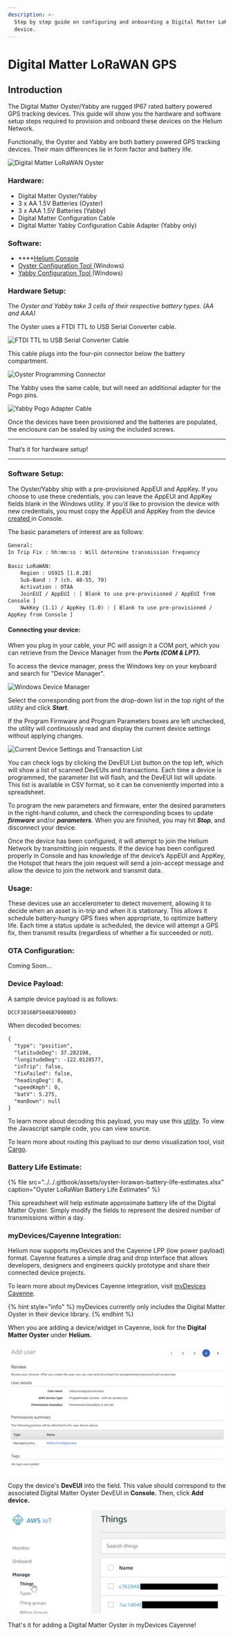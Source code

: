 ```yaml
---
description: >-
  Step by step guide on configuring and onboarding a Digital Matter LoRaWAN GPS
  device.
---
```


# Digital Matter LoRaWAN GPS

## Introduction

The Digital Matter Oyster/Yabby are rugged IP67 rated battery powered GPS tracking devices. This guide will show you the hardware and software setup steps required to provision and onboard these devices on the Helium Network.

Functionally, the Oyster and Yabby are both battery powered GPS tracking devices. Their main differences lie in form factor and battery life.  

![Digital Matter LoRaWAN Oyster](https://lh6.googleusercontent.com/9Ohb0iT7Zh8DCkCPemB4nku25qFr-NZHefoxV9SozW0NOZdM6Uw8MJEq0TCJA_ykOfoh_sNXaN_rbHsFnYHgx22hGFrKB7m-Er257EX_G5JTGdryLWTSyUM-sd6na6KqxIrlklnf)

### **Hardware:** 

* Digital Matter Oyster/Yabby
* 3 x AA 1.5V Batteries \(Oyster\)
* 3 x AAA 1.5V Batteries \(Yabby\)
* Digital Matter Configuration Cable
* Digital Matter Yabby Configuration Cable Adapter \(Yabby only\)

### **Software:** 

* \*\*\*\*[Helium Console](https://console.helium.com/)
* [Oyster Configuration Tool ](https://www.oemserver.com/tools/OysterLoRaWAN/ConfigTool/setup.exe)\(Windows\)
* [Yabby Configuration Tool ](https://www.oemserver.com/tools/YabbyLoRaWAN/ConfigTool/setup.exe)\(Windows\)

### **Hardware Setup:** 

The _Oyster and Yabby take 3 cells of their respective battery types. \(AA and AAA\)_

The Oyster uses a FTDI TTL to USB Serial Converter cable. 

![FTDI TTL to USB Serial Converter Cable](https://lh6.googleusercontent.com/pFcTpmPfFtDfK3MpFgc-WGnnY_Ic8SiinTJ48tUKlklA4t8x9KrNRdnldDKm4YZzftoJmGCieOE50_dLnSdX4vTG2YBxXp9vUd-aBkS7bwadVgSEX0IELYoHo7hd3ukRY_5WRo1l)

This cable plugs into the four-pin connector below the battery compartment. 

![Oyster Programming Connector](https://lh5.googleusercontent.com/PabZRcVKIVOr0vCauupXMWktTJFlaSEp-q7jwTDUxxO0_IgZFT-WQks9QP2VuEckYF2YmB-hURER93TIXRmom7X80p6_mxIfQK3Qxk2lSOITXQWgWYytDYY0YuwaBqgre6qu2lWk)

The Yabby uses the same cable, but will need an additional adapter for the Pogo pins. 



![Yabby Pogo Adapter Cable](https://lh3.googleusercontent.com/MgQsnIOIgjBAENjAGx2qfpBUT1-Zng4vyc8Wc1A2kCjQwIgaWMCSukIt9HdE646oQTzrF9kdhiJXFPhXH_evzJckBjsikCV5mQbOMEkCxxNd6wra_4WXrUUp-m_rlUyq45wQ-Xw2)

Once the devices have been provisioned and the batteries are populated, the enclosure can be sealed by using the included screws.   
****

That’s it for hardware setup!   
****

### **Software Setup:** 

The Oyster/Yabby ship with a pre-provisioned AppEUI and AppKey. If you choose to use these credentials, you can leave the AppEUI and AppKey fields blank in the Windows utility. If you’d like to provision the device with new credentials, you must copy the AppEUI and AppKey from the device [created ](https://developer.helium.com/console/adding-devices)in Console.

The basic parameters of interest are as follows: 

```text
General:
In Trip Fix : hh:mm:ss : Will determine transmission frequency

Basic LoRaWAN:
	Region : US915 [1.0.2B]
	Sub-Band : 7 (ch. 48-55, 70)
	Activation : OTAA
	JoinEUI / AppEUI : [ Blank to use pre-provisioned / AppEUI from Console ]
	NwkKey (1.1) / AppKey (1.0) : [ Blank to use pre-provisioned / AppKey from Console ]

```

#### **Connecting your device:** 

When you plug in your cable, your PC will assign it a COM port, which you can retrieve from the Device Manager from the _**Ports \(COM & LPT\).**_

To access the device manager, press the Windows key on your keyboard and search for "Device Manager". 

![Windows Device Manager](https://lh3.googleusercontent.com/GIWTBHyG9aEzXrJvUIlELvQ6cXakE9nHGE5NcwOhaUwVkzopT08WkQNuus8Zq18CYbyuSF5KlS8wKIq9Q9zhUbalK_7RPqLlZFqIRy7-R1vgFAipdmLr5TAMCQVZZ5xnUVKfBM7y)

Select the corresponding port from the drop-down list in the top right of the utility and click _**Start**_.

If the Program Firmware and Program Parameters boxes are left unchecked, the utility will  continuously read and display the current device settings without applying changes.

![Current Device Settings and Transaction List ](https://lh4.googleusercontent.com/ZYQ_4wRVzFBzVi3WLSURmmYZ3eVq2o-gHALy_qK9-9ToswtdsdAp0ORmnBC4Otgx9Yca6e4HToFuYkMgb4YDNwXrtEtMyeAArw78yEY9xm_rIfzLlP6tb6uNI_Em-Y84HKljzKdT)

You can check logs by clicking the DevEUI List button on the top left, which will show a list of scanned DevEUIs and transactions. Each time a device is programmed, the parameter list will flash, and the DevEUI list will update. This list is available in CSV format, so it can be conveniently imported into a spreadsheet.  

To program the new parameters and firmware, enter the desired parameters in the right-hand column, and check the corresponding boxes to update _**firmware**_ and/or _**parameters**._  When you are finished, you may hit _**Stop**_, and disconnect your device.   


Once the device has been configured, it will attempt to join the Helium Network by transmitting join requests. If the device has been configured properly in Console and has knowledge of the device’s AppEUI and AppKey, the Hotspot that hears the join request will send a join-accept message and allow the device to join the network and transmit data. 

### **Usage:** 

These devices use an accelerometer to detect movement, allowing it to decide when an asset is in-trip and when it is stationary. This allows it schedule battery-hungry GPS fixes when appropriate, to optimize battery life. Each time a status update is scheduled, the device will attempt a GPS fix, then transmit results \(regardless of whether a fix succeeded or not\).

### OTA Configuration: 

Coming Soon...

### Device Payload: 

A sample device payload is as follows: 

```text
DCCF3816BF5046B70000D3
```

When decoded becomes: 

```text
{
  "type": "position",
  "latitudeDeg": 37.282198,
  "longitudeDeg": -122.0128577,
  "inTrip": false,
  "fixFailed": false,
  "headingDeg": 0,
  "speedKmph": 0,
  "batV": 5.275,
  "manDown": null
}
```

To learn more about decoding this payload, you may use this [utility](https://www.oemserver.com/tools/OysterLoRaWAN/UplinkDecoder.html). To view the Javascript sample code, you can view source. 

To learn more about routing this payload to our demo visualization tool, visit [Cargo](../../console/integrations/cargo.md). 

### Battery Life Estimate:

{% file src="../../.gitbook/assets/oyster-lorawan-battery-life-estimates.xlsx" caption="Oyster LoRaWan Battery Life Estimates" %}

This spreadsheet will help estimate approximate battery life of the Digital Matter Oyster. Simply modify the fields to represent the desired number of transmissions within a day. 

### myDevices/Cayenne Integration:

Helium now supports myDevices and the Cayenne LPP \(low power payload\) format. Cayenne features a simple drag and drop interface that allows developers, designers and engineers quickly prototype and share their connected device projects. 

To learn more about myDevices Cayenne integration, visit [myDevices Cayenne](../../console/integrations/mydevices-cayenne-integration.md). 

{% hint style="info" %}
myDevices currently only includes the Digital Matter Oyster in their device library. 
{% endhint %}

When you are adding a device/widget in Cayenne, look for the **Digital Matter Oyster** under **Helium.** 

![myDevices Cayenne - Adding a Digital Matter Oyster](../../.gitbook/assets/image%20%2820%29.png)

Copy the device's **DevEUI** into the field. This value should correspond to the associated Digital Matter Oyster DevEUI in **Console.** Then, click **Add device.** 

![myDevices Cayenne - Digital Matter Oyster DevEUI](../../.gitbook/assets/image%20%2813%29.png)

That's it for adding a Digital Matter Oyster in myDevices Cayenne! 

  


